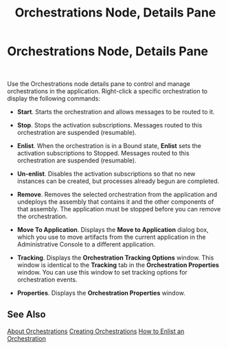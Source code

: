 ﻿---
title: Orchestrations Node, Details Pane
TOCTitle: Orchestrations Node, Details Pane
ms:assetid: 83a5b192-66b6-4c54-a67b-85b949d449b3
ms:mtpsurl: https://msdn.microsoft.com/en-us/library/Aa561136(v=BTS.80)
ms:contentKeyID: 51529358
ms.date: 08/30/2017
mtps_version: v=BTS.80
f1_keywords:
- bts10.admin.resultsobject.orchestration
---

# Orchestrations Node, Details Pane

 

Use the Orchestrations node details pane to control and manage orchestrations in the application. Right-click a specific orchestration to display the following commands:

  - **Start**. Starts the orchestration and allows messages to be routed to it.

  - **Stop**. Stops the activation subscriptions. Messages routed to this orchestration are suspended (resumable).

  - **Enlist**. When the orchestration is in a Bound state, **Enlist** sets the activation subscriptions to Stopped. Messages routed to this orchestration are suspended (resumable).

  - **Un-enlist**. Disables the activation subscriptions so that no new instances can be created, but processes already begun are completed.

  - **Remove**. Removes the selected orchestration from the application and undeploys the assembly that contains it and the other components of that assembly. The application must be stopped before you can remove the orchestration.

  - **Move To Application**. Displays the **Move to Application** dialog box, which you use to move artifacts from the current application in the Administrative Console to a different application.

  - **Tracking**. Displays the **Orchestration Tracking Options** window. This window is identical to the **Tracking** tab in the **Orchestration Properties** window. You can use this window to set tracking options for orchestration events.

  - **Properties**. Displays the **Orchestration Properties** window.

## See Also

[About Orchestrations](https://msdn.microsoft.com/en-us/library/aa578451\(v=bts.80\))  
[Creating Orchestrations](https://msdn.microsoft.com/en-us/library/aa577489\(v=bts.80\))  
[How to Enlist an Orchestration](https://msdn.microsoft.com/en-us/library/aa578153\(v=bts.80\))


